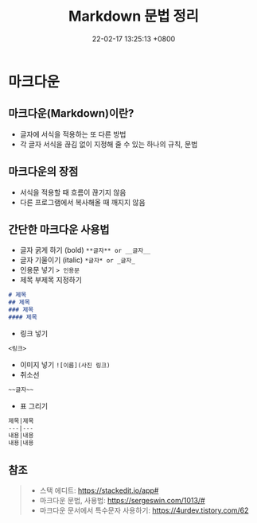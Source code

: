 ﻿---
title: 'Markdown 문법 정리'
date: 22-02-17 13:25:13 +0800
categories: ['개발 툴', 'Markdown']
tags: [markdown]     # TAG names should always be lowercase
---

# 마크다운
## 마크다운(Markdown)이란?

- 글자에 서식을 적용하는 또 다른 방법
- 각 글자 서식을 끊김 없이 지정해 줄 수 있는 하나의 규칙, 문법

## 마크다운의 장점
- 서식을 적용할 때 흐름이 끊기지 않음
- 다른 프로그램에서 복사해올 때 깨지지 않음

## 간단한 마크다운 사용법

- 글자 굵게 하기 (bold)
`**글자** or __글자__`  
- 글자 기울이기 (italic)
`*글자* or _글자_`   
- 인용문 넣기
`> 인용문`  
- 제목 부제목 지정하기
```markdown
# 제목
## 제목
### 제목
#### 제목
```  
- 링크 넣기
```markdown
<링크>
```  
- 이미지 넣기
`![이름](사진 링크)`  
- 취소선
```markdown
~~글자~~
```
- 표 그리기
```markdown
제목|제목
---|---
내용|내용
내용|내용
```  

## 참조
> - 스택 에디트: <https://stackedit.io/app#>
> - 마크다운 문법, 사용법: <https://sergeswin.com/1013/#>
> - 마크다운 문서에서 특수문자 사용하기: <https://4urdev.tistory.com/62>
